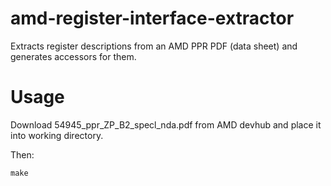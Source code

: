 # amd-register-interface-extractor

Extracts register descriptions from an AMD PPR PDF (data sheet) and generates accessors for them.

# Usage

Download 54945_ppr_ZP_B2_specl_nda.pdf from AMD devhub and place it into working directory.

Then:

    make
